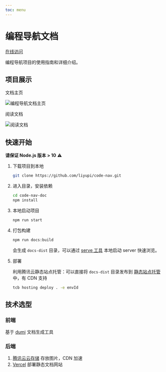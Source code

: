 ```yaml
---
toc: menu
---
```


# 编程导航文档

[在线访问](https://doc.code-nav.cn)

编程导航项目的使用指南和详细介绍。

## 项目展示

文档主页

![编程导航文档主页](https://636f-codenav-8grj8px727565176-1256524210.tcb.qcloud.la/assets/code-nav-doc.png)

阅读文档

![阅读文档](https://qiniuyun.code-nav.cn/%E9%98%85%E8%AF%BB%E6%96%87%E6%A1%A3.png)


## 快速开始

**请保证 Node.js 版本 > 10** ⚠️

1. 下载项目到本地

   ```bash
   git clone https://github.com/liyupi/code-nav.git
   ```

2. 进入目录，安装依赖

   ```bash
   cd code-nav-doc
   npm install
   ```

3. 本地启动项目

   ```bash
   npm run start
   ```
   
4. 打包构建

   ```bash
   npm run docs:build
   ```

   会生成 `docs-dist` 目录，可以通过 [serve 工具](https://www.npmjs.com/package/serve) 本地启动 server 快速浏览。

5. 部署

   利用腾讯云静态站点托管：可以直接将 `docs-dist` 目录发布到 [静态站点托管](https://cloud.tencent.com/document/product/876/46900) 中，有 CDN 支持

   ```bash
   tcb hosting deploy . -e envId
   ```

## 技术选型

### 前端

基于 [dumi](https://d.umijs.org/zh-CN) 文档生成工具

### 后端

1. [腾讯云云存储](https://cloud.tencent.com/document/product/876/19352) 存放图片，CDN 加速
2. [Vercel](https://vercel.com/) 部署静态文档网站


